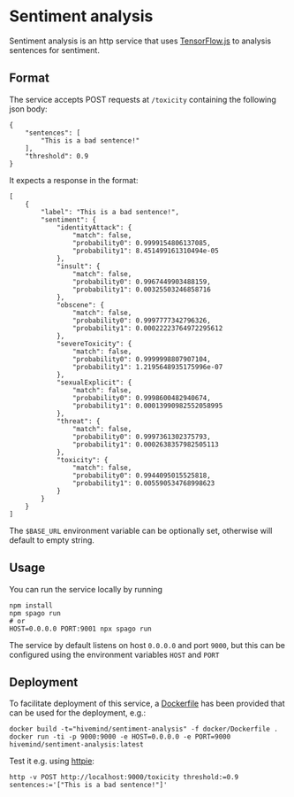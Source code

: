 # Sentiment analysis

Sentiment analysis is an http service that uses [TensorFlow.js](https://www.tensorflow.org/js) to analysis sentences for sentiment. 

## Format
The service accepts POST requests at `/toxicity` containing the following json body:
```
{
    "sentences": [
        "This is a bad sentence!"
    ],
    "threshold": 0.9
}
```

It expects a response in the format:
```
[
    {
        "label": "This is a bad sentence!",
        "sentiment": {
            "identityAttack": {
                "match": false,
                "probability0": 0.9999154806137085,
                "probability1": 8.451499161310494e-05
            },
            "insult": {
                "match": false,
                "probability0": 0.9967449903488159,
                "probability1": 0.00325503246858716
            },
            "obscene": {
                "match": false,
                "probability0": 0.9997777342796326,
                "probability1": 0.00022223764972295612
            },
            "severeToxicity": {
                "match": false,
                "probability0": 0.9999998807907104,
                "probability1": 1.2195648935175996e-07
            },
            "sexualExplicit": {
                "match": false,
                "probability0": 0.9998600482940674,
                "probability1": 0.00013990982552058995
            },
            "threat": {
                "match": false,
                "probability0": 0.9997361302375793,
                "probability1": 0.0002638357982505113
            },
            "toxicity": {
                "match": false,
                "probability0": 0.9944095015525818,
                "probability1": 0.005590534768998623
            }
        }
    }
]
```

The `$BASE_URL` environment variable can be optionally set, otherwise will default to empty string.

## Usage

You can run the service locally by running 
```
npm install
npm spago run
# or
HOST=0.0.0.0 PORT:9001 npx spago run
```
The service by default listens on host `0.0.0.0` and port `9000`, but this can be configured using the environment variables `HOST` and `PORT`

## Deployment

To facilitate deployment of this service, a [Dockerfile](./docker/Dockerfile) has been provided that can be used for the deployment, e.g.:

```
docker build -t="hivemind/sentiment-analysis" -f docker/Dockerfile .
docker run -ti -p 9000:9000 -e HOST=0.0.0.0 -e PORT=9000 hivemind/sentiment-analysis:latest        
```

Test it e.g. using [httpie](https://httpie.org):
```
http -v POST http://localhost:9000/toxicity threshold:=0.9 sentences:='["This is a bad sentence!"]'
```
